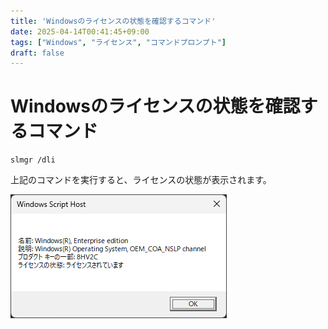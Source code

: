 ```yaml
---
title: 'Windowsのライセンスの状態を確認するコマンド'
date: 2025-04-14T00:41:45+09:00
tags: ["Windows", "ライセンス", "コマンドプロンプト"]
draft: false
---
```


# Windowsのライセンスの状態を確認するコマンド

```
slmgr /dli
```

上記のコマンドを実行すると、ライセンスの状態が表示されます。

![img.png](img.png)